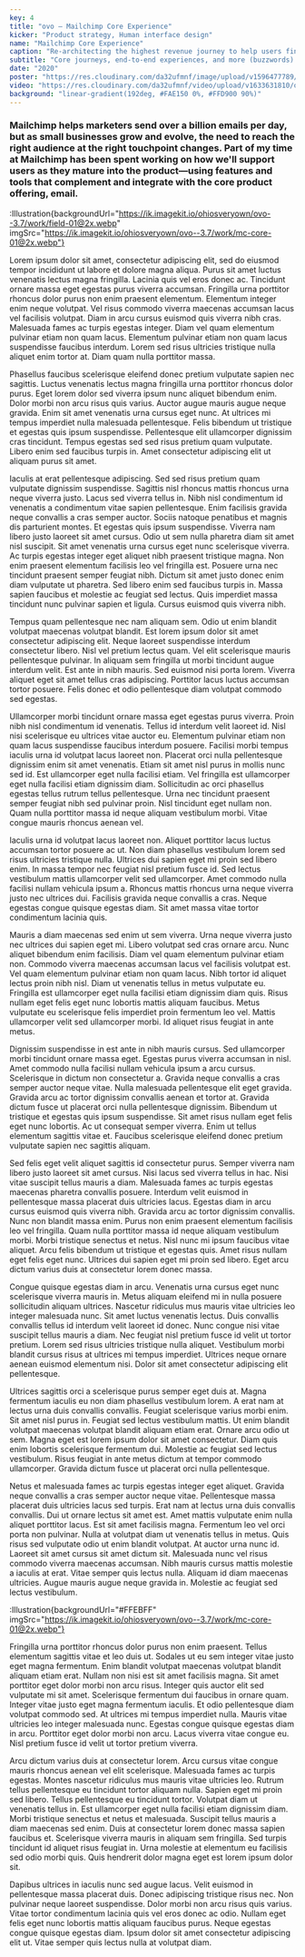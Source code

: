 ```yaml
---
key: 4
title: "ovo – Mailchimp Core Experience"
kicker: "Product strategy, Human interface design"
name: "Mailchimp Core Experience"
caption: "Re-architecting the highest revenue journey to help users find and reach the right audience."
subtitle: "Core journeys, end-to-end experiences, and more (buzzwords)."
date: "2020"
poster: "https://res.cloudinary.com/da32ufmnf/image/upload/v1596477789/mc-send/01_2x_ab9xk9.jpg"
video: "https://res.cloudinary.com/da32ufmnf/video/upload/v1633631810/ovo-3.6/index/mc-core_ph7qd4.mp4"
background: "linear-gradient(192deg, #FAE150 0%, #FFD900 90%)"
---
```


### Mailchimp helps marketers send over a billion emails per day, but as small businesses grow and evolve, the need to reach the right audience at the right touchpoint changes. Part of my time at Mailchimp has been spent working on how we'll support users as they mature into the product—using features and tools that complement and integrate with the core product offering, email.

:Illustration{backgroundUrl="https://ik.imagekit.io/ohiosveryown/ovo--3.7/work/field-01@2x.webp" imgSrc="https://ik.imagekit.io/ohiosveryown/ovo--3.7/work/mc-core-01@2x.webp"}

Lorem ipsum dolor sit amet, consectetur adipiscing elit, sed do eiusmod tempor incididunt ut labore et dolore magna aliqua. Purus sit amet luctus venenatis lectus magna fringilla. Lacinia quis vel eros donec ac. Tincidunt ornare massa eget egestas purus viverra accumsan. Fringilla urna porttitor rhoncus dolor purus non enim praesent elementum. Elementum integer enim neque volutpat. Vel risus commodo viverra maecenas accumsan lacus vel facilisis volutpat. Diam in arcu cursus euismod quis viverra nibh cras. Malesuada fames ac turpis egestas integer. Diam vel quam elementum pulvinar etiam non quam lacus. Elementum pulvinar etiam non quam lacus suspendisse faucibus interdum. Lorem sed risus ultricies tristique nulla aliquet enim tortor at. Diam quam nulla porttitor massa.

Phasellus faucibus scelerisque eleifend donec pretium vulputate sapien nec sagittis. Luctus venenatis lectus magna fringilla urna porttitor rhoncus dolor purus. Eget lorem dolor sed viverra ipsum nunc aliquet bibendum enim. Dolor morbi non arcu risus quis varius. Auctor augue mauris augue neque gravida. Enim sit amet venenatis urna cursus eget nunc. At ultrices mi tempus imperdiet nulla malesuada pellentesque. Felis bibendum ut tristique et egestas quis ipsum suspendisse. Pellentesque elit ullamcorper dignissim cras tincidunt. Tempus egestas sed sed risus pretium quam vulputate. Libero enim sed faucibus turpis in. Amet consectetur adipiscing elit ut aliquam purus sit amet.

Iaculis at erat pellentesque adipiscing. Sed sed risus pretium quam vulputate dignissim suspendisse. Sagittis nisl rhoncus mattis rhoncus urna neque viverra justo. Lacus sed viverra tellus in. Nibh nisl condimentum id venenatis a condimentum vitae sapien pellentesque. Enim facilisis gravida neque convallis a cras semper auctor. Sociis natoque penatibus et magnis dis parturient montes. Et egestas quis ipsum suspendisse. Viverra nam libero justo laoreet sit amet cursus. Odio ut sem nulla pharetra diam sit amet nisl suscipit. Sit amet venenatis urna cursus eget nunc scelerisque viverra. Ac turpis egestas integer eget aliquet nibh praesent tristique magna. Non enim praesent elementum facilisis leo vel fringilla est. Posuere urna nec tincidunt praesent semper feugiat nibh. Dictum sit amet justo donec enim diam vulputate ut pharetra. Sed libero enim sed faucibus turpis in. Massa sapien faucibus et molestie ac feugiat sed lectus. Quis imperdiet massa tincidunt nunc pulvinar sapien et ligula. Cursus euismod quis viverra nibh.

Tempus quam pellentesque nec nam aliquam sem. Odio ut enim blandit volutpat maecenas volutpat blandit. Est lorem ipsum dolor sit amet consectetur adipiscing elit. Neque laoreet suspendisse interdum consectetur libero. Nisl vel pretium lectus quam. Vel elit scelerisque mauris pellentesque pulvinar. In aliquam sem fringilla ut morbi tincidunt augue interdum velit. Est ante in nibh mauris. Sed euismod nisi porta lorem. Viverra aliquet eget sit amet tellus cras adipiscing. Porttitor lacus luctus accumsan tortor posuere. Felis donec et odio pellentesque diam volutpat commodo sed egestas.

Ullamcorper morbi tincidunt ornare massa eget egestas purus viverra. Proin nibh nisl condimentum id venenatis. Tellus id interdum velit laoreet id. Nisl nisi scelerisque eu ultrices vitae auctor eu. Elementum pulvinar etiam non quam lacus suspendisse faucibus interdum posuere. Facilisi morbi tempus iaculis urna id volutpat lacus laoreet non. Placerat orci nulla pellentesque dignissim enim sit amet venenatis. Etiam sit amet nisl purus in mollis nunc sed id. Est ullamcorper eget nulla facilisi etiam. Vel fringilla est ullamcorper eget nulla facilisi etiam dignissim diam. Sollicitudin ac orci phasellus egestas tellus rutrum tellus pellentesque. Urna nec tincidunt praesent semper feugiat nibh sed pulvinar proin. Nisl tincidunt eget nullam non. Quam nulla porttitor massa id neque aliquam vestibulum morbi. Vitae congue mauris rhoncus aenean vel.

Iaculis urna id volutpat lacus laoreet non. Aliquet porttitor lacus luctus accumsan tortor posuere ac ut. Non diam phasellus vestibulum lorem sed risus ultricies tristique nulla. Ultrices dui sapien eget mi proin sed libero enim. In massa tempor nec feugiat nisl pretium fusce id. Sed lectus vestibulum mattis ullamcorper velit sed ullamcorper. Amet commodo nulla facilisi nullam vehicula ipsum a. Rhoncus mattis rhoncus urna neque viverra justo nec ultrices dui. Facilisis gravida neque convallis a cras. Neque egestas congue quisque egestas diam. Sit amet massa vitae tortor condimentum lacinia quis.

Mauris a diam maecenas sed enim ut sem viverra. Urna neque viverra justo nec ultrices dui sapien eget mi. Libero volutpat sed cras ornare arcu. Nunc aliquet bibendum enim facilisis. Diam vel quam elementum pulvinar etiam non. Commodo viverra maecenas accumsan lacus vel facilisis volutpat est. Vel quam elementum pulvinar etiam non quam lacus. Nibh tortor id aliquet lectus proin nibh nisl. Diam ut venenatis tellus in metus vulputate eu. Fringilla est ullamcorper eget nulla facilisi etiam dignissim diam quis. Risus nullam eget felis eget nunc lobortis mattis aliquam faucibus. Metus vulputate eu scelerisque felis imperdiet proin fermentum leo vel. Mattis ullamcorper velit sed ullamcorper morbi. Id aliquet risus feugiat in ante metus.

Dignissim suspendisse in est ante in nibh mauris cursus. Sed ullamcorper morbi tincidunt ornare massa eget. Egestas purus viverra accumsan in nisl. Amet commodo nulla facilisi nullam vehicula ipsum a arcu cursus. Scelerisque in dictum non consectetur a. Gravida neque convallis a cras semper auctor neque vitae. Nulla malesuada pellentesque elit eget gravida. Gravida arcu ac tortor dignissim convallis aenean et tortor at. Gravida dictum fusce ut placerat orci nulla pellentesque dignissim. Bibendum ut tristique et egestas quis ipsum suspendisse. Sit amet risus nullam eget felis eget nunc lobortis. Ac ut consequat semper viverra. Enim ut tellus elementum sagittis vitae et. Faucibus scelerisque eleifend donec pretium vulputate sapien nec sagittis aliquam.

Sed felis eget velit aliquet sagittis id consectetur purus. Semper viverra nam libero justo laoreet sit amet cursus. Nisi lacus sed viverra tellus in hac. Nisi vitae suscipit tellus mauris a diam. Malesuada fames ac turpis egestas maecenas pharetra convallis posuere. Interdum velit euismod in pellentesque massa placerat duis ultricies lacus. Egestas diam in arcu cursus euismod quis viverra nibh. Gravida arcu ac tortor dignissim convallis. Nunc non blandit massa enim. Purus non enim praesent elementum facilisis leo vel fringilla. Quam nulla porttitor massa id neque aliquam vestibulum morbi. Morbi tristique senectus et netus. Nisl nunc mi ipsum faucibus vitae aliquet. Arcu felis bibendum ut tristique et egestas quis. Amet risus nullam eget felis eget nunc. Ultrices dui sapien eget mi proin sed libero. Eget arcu dictum varius duis at consectetur lorem donec massa.

Congue quisque egestas diam in arcu. Venenatis urna cursus eget nunc scelerisque viverra mauris in. Metus aliquam eleifend mi in nulla posuere sollicitudin aliquam ultrices. Nascetur ridiculus mus mauris vitae ultricies leo integer malesuada nunc. Sit amet luctus venenatis lectus. Duis convallis convallis tellus id interdum velit laoreet id donec. Nunc congue nisi vitae suscipit tellus mauris a diam. Nec feugiat nisl pretium fusce id velit ut tortor pretium. Lorem sed risus ultricies tristique nulla aliquet. Vestibulum morbi blandit cursus risus at ultrices mi tempus imperdiet. Ultrices neque ornare aenean euismod elementum nisi. Dolor sit amet consectetur adipiscing elit pellentesque.

Ultrices sagittis orci a scelerisque purus semper eget duis at. Magna fermentum iaculis eu non diam phasellus vestibulum lorem. A erat nam at lectus urna duis convallis convallis. Feugiat scelerisque varius morbi enim. Sit amet nisl purus in. Feugiat sed lectus vestibulum mattis. Ut enim blandit volutpat maecenas volutpat blandit aliquam etiam erat. Ornare arcu odio ut sem. Magna eget est lorem ipsum dolor sit amet consectetur. Diam quis enim lobortis scelerisque fermentum dui. Molestie ac feugiat sed lectus vestibulum. Risus feugiat in ante metus dictum at tempor commodo ullamcorper. Gravida dictum fusce ut placerat orci nulla pellentesque.

Netus et malesuada fames ac turpis egestas integer eget aliquet. Gravida neque convallis a cras semper auctor neque vitae. Pellentesque massa placerat duis ultricies lacus sed turpis. Erat nam at lectus urna duis convallis convallis. Dui ut ornare lectus sit amet est. Amet mattis vulputate enim nulla aliquet porttitor lacus. Est sit amet facilisis magna. Fermentum leo vel orci porta non pulvinar. Nulla at volutpat diam ut venenatis tellus in metus. Quis risus sed vulputate odio ut enim blandit volutpat. At auctor urna nunc id. Laoreet sit amet cursus sit amet dictum sit. Malesuada nunc vel risus commodo viverra maecenas accumsan. Nibh mauris cursus mattis molestie a iaculis at erat. Vitae semper quis lectus nulla. Aliquam id diam maecenas ultricies. Augue mauris augue neque gravida in. Molestie ac feugiat sed lectus vestibulum.

:Illustration{backgroundUrl="#FFEBFF" imgSrc="https://ik.imagekit.io/ohiosveryown/ovo--3.7/work/mc-core-01@2x.webp"}

Fringilla urna porttitor rhoncus dolor purus non enim praesent. Tellus elementum sagittis vitae et leo duis ut. Sodales ut eu sem integer vitae justo eget magna fermentum. Enim blandit volutpat maecenas volutpat blandit aliquam etiam erat. Nullam non nisi est sit amet facilisis magna. Sit amet porttitor eget dolor morbi non arcu risus. Integer quis auctor elit sed vulputate mi sit amet. Scelerisque fermentum dui faucibus in ornare quam. Integer vitae justo eget magna fermentum iaculis. Et odio pellentesque diam volutpat commodo sed. At ultrices mi tempus imperdiet nulla. Mauris vitae ultricies leo integer malesuada nunc. Egestas congue quisque egestas diam in arcu. Porttitor eget dolor morbi non arcu. Lacus viverra vitae congue eu. Nisl pretium fusce id velit ut tortor pretium viverra.

Arcu dictum varius duis at consectetur lorem. Arcu cursus vitae congue mauris rhoncus aenean vel elit scelerisque. Malesuada fames ac turpis egestas. Montes nascetur ridiculus mus mauris vitae ultricies leo. Rutrum tellus pellentesque eu tincidunt tortor aliquam nulla. Sapien eget mi proin sed libero. Tellus pellentesque eu tincidunt tortor. Volutpat diam ut venenatis tellus in. Est ullamcorper eget nulla facilisi etiam dignissim diam. Morbi tristique senectus et netus et malesuada. Suscipit tellus mauris a diam maecenas sed enim. Duis at consectetur lorem donec massa sapien faucibus et. Scelerisque viverra mauris in aliquam sem fringilla. Sed turpis tincidunt id aliquet risus feugiat in. Urna molestie at elementum eu facilisis sed odio morbi quis. Quis hendrerit dolor magna eget est lorem ipsum dolor sit.

Dapibus ultrices in iaculis nunc sed augue lacus. Velit euismod in pellentesque massa placerat duis. Donec adipiscing tristique risus nec. Non pulvinar neque laoreet suspendisse. Dolor morbi non arcu risus quis varius. Vitae tortor condimentum lacinia quis vel eros donec ac odio. Nullam eget felis eget nunc lobortis mattis aliquam faucibus purus. Neque egestas congue quisque egestas diam. Ipsum dolor sit amet consectetur adipiscing elit ut. Vitae semper quis lectus nulla at volutpat diam.
